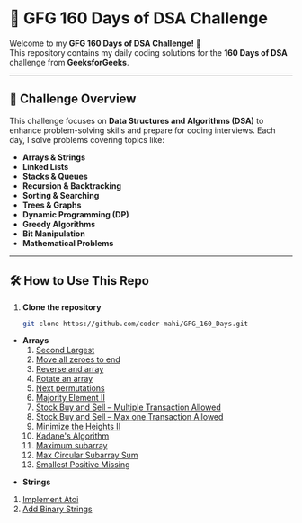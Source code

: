# 🚀 GFG 160 Days of DSA Challenge  

Welcome to my **GFG 160 Days of DSA Challenge!** 🎯  
This repository contains my daily coding solutions for the **160 Days of DSA** challenge from **GeeksforGeeks**.  

---

## 📜 Challenge Overview  
This challenge focuses on **Data Structures and Algorithms (DSA)** to enhance problem-solving skills and prepare for coding interviews. Each day, I solve problems covering topics like:  
- **Arrays & Strings**  
- **Linked Lists**  
- **Stacks & Queues**  
- **Recursion & Backtracking**  
- **Sorting & Searching**  
- **Trees & Graphs**  
- **Dynamic Programming (DP)**  
- **Greedy Algorithms**  
- **Bit Manipulation**  
- **Mathematical Problems**

---

## 🛠 How to Use This Repo  

1. **Clone the repository**  
   ```bash
   git clone https://github.com/coder-mahi/GFG_160_Days.git

- **Arrays**  
  <ol>
     <li><a href="https://www.geeksforgeeks.org/batch/gfg-160-problems/track/arrays-gfg-160/problem/second-largest3735">Second Largest</a></li>
     <li><a href="https://www.geeksforgeeks.org/batch/gfg-160-problems/track/arrays-gfg-160/problem/move-all-zeroes-to-end-of-array0751">Move all zeroes to end</a></li>
     <li><a href="https://www.geeksforgeeks.org/batch/gfg-160-problems/track/arrays-gfg-160/problem/reverse-an-array">Reverse and array</a></li>
     <li><a href="https://www.geeksforgeeks.org/batch/gfg-160-problems/track/arrays-gfg-160/problem/rotate-array-by-n-elements-1587115621">Rotate an array</a></li>
     <li><a href="https://www.geeksforgeeks.org/batch/gfg-160-problems/track/arrays-gfg-160/problem/next-permutation5226">Next permutations</a></li>
     <li><a href="https://www.geeksforgeeks.org/batch/gfg-160-problems/track/arrays-gfg-160/problem/majority-vote">Majority Element II</a></li>
     <li><a href="https://www.geeksforgeeks.org/batch/gfg-160-problems/track/arrays-gfg-160/problem/stock-buy-and-sell2615">Stock Buy and Sell – Multiple Transaction Allowed</a></li>
     <li><a href="https://www.geeksforgeeks.org/batch/gfg-160-problems/track/arrays-gfg-160/problem/buy-stock-2">Stock Buy and Sell – Max one Transaction Allowed</a></li>
     <li><a href="https://www.geeksforgeeks.org/batch/gfg-160-problems/track/arrays-gfg-160/problem/minimize-the-heights3351">Minimize the Heights II</a></li>
     <li><a href="https://www.geeksforgeeks.org/batch/gfg-160-problems/track/arrays-gfg-160/problem/kadanes-algorithm-1587115620">Kadane's Algorithm</a></li>
     <li><a href="https://www.geeksforgeeks.org/batch/gfg-160-problems/track/arrays-gfg-160/problem/maximum-product-subarray3604">Maximum subarray</a></li>
     <li><a href="https://www.geeksforgeeks.org/batch/gfg-160-problems/track/arrays-gfg-160/problem/max-circular-subarray-sum-1587115620">Max Circular Subarray Sum</a></li>
     <li><a href="https://www.geeksforgeeks.org/batch/gfg-160-problems/track/arrays-gfg-160/problem/smallest-positive-missing-number-1587115621">Smallest Positive Missing</a></li>
 </ol>

 - **Strings**
  <ol>
     <li><a href="https://www.geeksforgeeks.org/batch/gfg-160-problems/track/string-gfg-160/problem/implement-atoi">Implement Atoi</a></li>
     <li><a href="https://www.geeksforgeeks.org/batch/gfg-160-problems/track/string-gfg-160/problem/add-binary-strings3805">Add Binary Strings</a></li>
 </ol>
